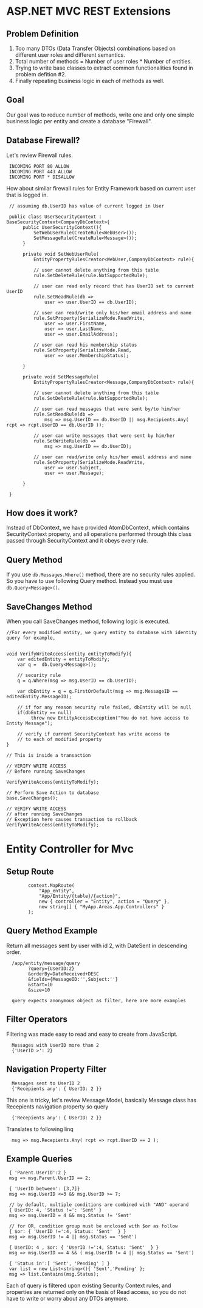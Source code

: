 ASP.NET MVC REST Extensions
===========================

Problem Definition
------------------
1. Too many DTOs (Data Transfer Objects) combinations based on different user roles and different semantics.
2. Total number of methods = Number of user roles * Number of entities.
3. Trying to write base classes to extract common functionalities found in problem defition #2.
4. Finally repeating business logic in each of methods as well.

Goal
----
Our goal was to reduce number of methods, write one and only one simple business logic per entity 
and create a database "Firewall".

Database Firewall?
------------------
Let's review Firewall rules.

     INCOMING PORT 80 ALLOW
     INCOMING PORT 443 ALLOW
     INCOMING PORT * DISALLOW

How about similar firewall rules for Entity Framework based on current user that is logged in.

     // assuming db.UserID has value of current logged in User

     public class UserSecurityContext : BaseSecurityContext<CompanyDbContext>{
          public UserSecurityContext(){
              SetWebUserRule(CreateRule<WebUser>());
              SetMessageRule(CreateRule<Message>());
          }

          private void SetWebUserRule(
              EntityPropertyRulesCreator<WebUser,CompanyDbContext> rule){

              // user cannot delete anything from this table
              rule.SetDeleteRule(rule.NotSupportedRule);

              // user can read only record that has UserID set to current UserID
              rule.SetReadRule(db => 
                  user => user.UserID == db.UserID);

              // user can read/write only his/her email address and name
              rule.SetProperty(SerializeMode.ReadWrite,
                  user => user.FirstName,
                  user => user.LastName,
                  user => user.EmailAddress);

              // user can read his membership status
              rule.SetProperty(SerializeMode.Read,
                  user => user.MembershipStatus);

          }

          private void SetMessageRule(
              EntityPropertyRulesCreator<Message,CompanyDbContext> rule){

              // user cannot delete anything from this table
              rule.SetDeleteRule(rule.NotSupportedRule);

              // user can read messages that were sent by/to him/her
              rule.SetReadRule(db => 
                  msg => msg.UserID == db.UserID || msg.Recipients.Any( rcpt => rcpt.UserID == db.UserID ));

              // user can write messages that were sent by him/her
              rule.SetWriteRule(db => 
                  msg => msg.UserID == db.UserID);

              // user can read/write only his/her email address and name
              rule.SetProperty(SerializeMode.ReadWrite,
                  user => user.Subject,
                  user => user.Message);

          }

     }


How does it work?
-----------------
Instead of DbContext, we have provided AtomDbContext, which contains SecurityContext property, 
and all operations performed through this class passed through SecurityContext and it obeys every rule.

Query Method
------------
If you use `db.Messages.Where()` method, there are no security rules applied. So you have to use following Query 
method. Instead you must use `db.Query<Message>()`.

SaveChanges Method
------------------

When you call SaveChanges method, following logic is executed.
    
    //For every modified entity, we query entity to database with identity query for example,


    void VerifyWriteAccess(entity entityToModify){
        var editedEntity = entityToModify;
        var q =  db.Query<Message>();

        // security rule
        q = q.Where(msg => msg.UserID == db.UserID);

        var dbEntity = q = q.FirstOrDefault(msg => msg.MessageID == editedEntity.MessageID);

        // if for any reason security rule failed, dbEntity will be null
        if(dbEntity == null)
             throw new EntityAccessException("You do not have access to Entity Message");

        // verify if current SecurityContext has write access to 
        // to each of modified property
    }

    // This is inside a transaction

    // VERIFY WRITE ACCESS
    // Before running SaveChanges

    VerifyWriteAccess(entityToModify);

    // Perform Save Action to database
    base.SaveChanges();

    // VERIFY WRITE ACCESS
    // after running SaveChanges
    // Exception here causes transaction to rollback
    VerifyWriteAccess(entityToModify);


Entity Controller for Mvc
=========================

Setup Route
-----------

            context.MapRoute(
                "App_entity",
                "App/Entity/{table}/{action}",
                new { controller = "Entity", action = "Query" },
                new string[] { "MyApp.Areas.App.Controllers" }
            );

Query Method Example
--------------------
Return all messages sent by user with id 2, with DateSent in descending order.    


      /app/entity/message/query
            ?query={UserID:2}
            &orderBy=DateReceived+DESC
            &fields={MessageID:'',Subject:''}
            &start=10
            &size=10

      query expects anonymous object as filter, here are more examples

Filter Operators
----------------
Filtering was made easy to read and easy to create from JavaScript.

      Messages with UserID more than 2
      {'UserID >': 2}

Navigation Property Filter
--------------------------
      Messages sent to UserID 2
      {'Recepients any': { UserID: 2 }}

This one is tricky, let's review Message Model, basically Message
class has Recepients navigation property so query

      {'Recepients any': { UserID: 2 }} 
    
Translates to following linq

      msg => msg.Recepients.Any( rcpt => rcpt.UserID == 2 );

Example Queries
---------------

     { 'Parent.UserID':2 }
     msg => msg.Parent.UserID == 2;

     { 'UserID between': [3,7]}
     msg => msg.UserID <=3 && msg.UserID >= 7;

     // by default, multiple conditions are combined with "AND" operand
     { UserID: 4, 'Status !=': 'Sent' }
     msg => msg.UserID = 4 && msg.Status != 'Sent'

     // for OR, condition group must be enclosed with $or as follow
     { $or: { 'UserID !=':4, Status: 'Sent'  } }
     msg => msg.UserID != 4 || msg.Status == 'Sent') 

     { UserID: 4 , $or: { 'UserID !=':4, Status: 'Sent'  } }
     msg => msg.UserID == 4 && ( msg.UserID != 4 || msg.Status == 'Sent') 

     { 'Status in':[ 'Sent', 'Pending' ] }
     var list = new List<string>(){ 'Sent','Pending' };
     msg => list.Contains(msg.Status);

Each of query is filtered upon existing Security Context rules, and 
properties are returned only on the basis of Read access, so you do not have to
write or worry about any DTOs anymore.